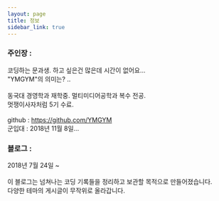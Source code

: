 ```yaml
---
layout: page
title: 정보
sidebar_link: true
---
```


### 주인장 :

<p class="message">
  코딩하는 문과생. 하고 싶은건 많은데 시간이 없어요...<br>
  "YMGYM"의 의미는? ..<br><br>
  동국대 경영학과 재학중. 멀티미디어공학과 복수 전공.<br>
  멋쟁이사자처럼 5기 수료.<br>
  <br>
  github : <a href="https://github.com/YMGYM">https://github.com/YMGYM</a><br>
  군입대 : 2018년 11월 8일...
</p>

### 블로그 :

<p class="message">
  2018년 7월 24일 ~ <br><br>
  이 블로그는 넘쳐나는 코딩 기록들을 정리하고 보관할 목적으로 만들어졌습니다.<br>
  다양한 테마의 게시글이 무작위로 올라갑니다.
</p>
